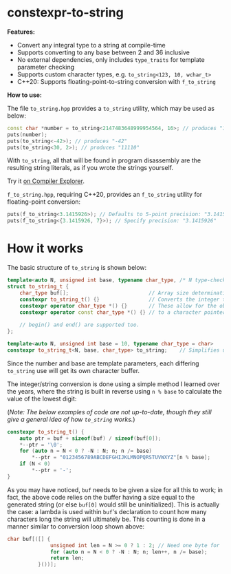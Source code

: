 # constexpr-to-string

**Features:**

* Convert any integral type to a string at compile-time
* Supports converting to any base between 2 and 36 inclusive
* No external dependencies, only includes `type_traits` for template parameter checking
* Supports custom character types, e.g. `to_string<123, 10, wchar_t>`
* C++20: Supports floating-point-to-string conversion with `f_to_string`

**How to use:**

The file `to_string.hpp` provides a `to_string` utility, which may be used as below:

```cpp
const char *number = to_string<2147483648999954564, 16>; // produces "1DCD65003B9A1884"
puts(number);
puts(to_string<-42>); // produces "-42"
puts(to_string<30, 2>); // produces "11110"
```

With `to_string`, all that will be found in program disassembly are the resulting string literals, as if you wrote the strings yourself.

Try it [on Compiler Explorer](https://godbolt.org/z/T-MFoh).

`f_to_string.hpp`, requiring C++20, provides an `f_to_string` utility for floating-point conversion:

```cpp
puts(f_to_string<3.1415926>); // Defaults to 5-point precision: "3.14159"
puts(f_to_string<{3.1415926, 7}>); // Specify precision: "3.1415926"
```

# How it works

The basic structure of `to_string` is shown below:

```cpp
template<auto N, unsigned int base, typename char_type, /* N type-check and base bounds-check */>
struct to_string_t {
    char_type buf[];                          // Array size determination explained later.
    constexpr to_string_t() {}                // Converts the integer to a string stored in buf.
    constexpr operator char_type *() {}       // These allow for the object to be implicitly converted
    constexpr operator const char_type *() {} // to a character pointer.
    
    // begin() and end() are supported too.
};

template<auto N, unsigned int base = 10, typename char_type = char>
constexpr to_string_t<N, base, char_type> to_string;    // Simplifies usage, e.g. to_string_t<367>() becomes to_string<367>.
```

Since the number and base are template parameters, each differing `to_string` use will get its own character buffer.

The integer/string conversion is done using a simple method I learned over the years, where the string is built in reverse using `n % base` to calculate the value of the lowest digit:

(*Note: The below examples of code are not up-to-date, though they still give a general idea of how `to_string` works.*)

```cpp
constexpr to_string_t() {
    auto ptr = buf + sizeof(buf) / sizeof(buf[0]);
    *--ptr = '\0';
    for (auto n = N < 0 ? -N : N; n; n /= base)
        *--ptr = "0123456789ABCDEFGHIJKLMNOPQRSTUVWXYZ"[n % base];
    if (N < 0)
        *--ptr = '-';
}
```

As you may have noticed, `buf` needs to be given a size for all this to work; in fact, the above code relies on the buffer having a size equal to the generated string (or else `buf[0]` would still be uninitialized). This is actually the case: a lambda is used within `buf`'s declaration to count how many characters long the string will ultimately be. This counting is done in a manner similar to conversion loop shown above:

```cpp
char buf[([] {
              unsigned int len = N >= 0 ? 1 : 2; // Need one byte for '\0', two if there'll be a minus
              for (auto n = N < 0 ? -N : N; n; len++, n /= base);
              return len;
          }())];
```
